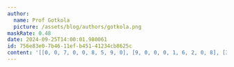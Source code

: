 ```yaml
---
author:
  name: Prof Gotkola
  picture: /assets/blog/authors/gotkola.png
maskRate: 0.48
date: 2024-09-25T14:00:01.980061
id: 756e83e0-7b46-11ef-b451-41234cb8625c
content: '[[0, 0, 7, 0, 0, 8, 5, 9, 0], [9, 0, 0, 0, 1, 6, 2, 0, 8], [3, 8, 6, 0, 2, 0, 4, 0, 0], [6, 0, 5, 3, 7, 9, 0, 8, 0], [0, 0, 0, 0, 5, 4, 7, 6, 0], [7, 0, 0, 0, 8, 2, 9, 0, 0], [0, 0, 1, 5, 0, 3, 8, 4, 0], [5, 6, 9, 0, 4, 1, 0, 2, 7], [4, 0, 8, 0, 0, 0, 0, 1, 0]]'
---
```

